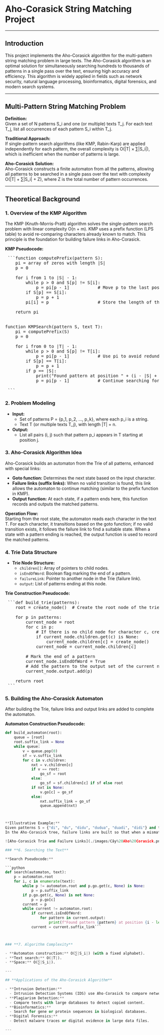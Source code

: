 # Aho-Corasick String Matching Project

---

## **Introduction**

This project implements the Aho-Corasick algorithm for the multi-pattern string matching problem in large texts. The Aho-Corasick algorithm is an optimal solution for simultaneously searching hundreds to thousands of patterns in a single pass over the text, ensuring high accuracy and efficiency. This algorithm is widely applied in fields such as network security, natural language processing, bioinformatics, digital forensics, and modern search systems.

---

## **Multi-Pattern String Matching Problem**

**Definition:**  
Given a set of N patterns S_i and one (or multiple) texts T_j. For each text T_j, list all occurrences of each pattern S_i within T_j.

**Traditional Approach:**  
If single-pattern search algorithms (like KMP, Rabin-Karp) are applied independently for each pattern, the overall complexity is O(|T| × ∑|S_i|), which is inefficient when the number of patterns is large.

**Aho-Corasick Solution:**  
Aho-Corasick constructs a finite automaton from all the patterns, allowing all patterns to be searched in a single pass over the text with complexity O(|T| + ∑|S_i| + Z), where Z is the total number of pattern occurrences.

---

## **Theoretical Background**

### **1. Overview of the KMP Algorithm**

The KMP (Knuth-Morris-Pratt) algorithm solves the single-pattern search problem with linear complexity O(n + m). KMP uses a prefix function (LPS table) to avoid re-comparing characters already known to match. This principle is the foundation for building failure links in Aho-Corasick.

**KMP Pseudocode:**

<pre lang="md"> ```function computePrefix(pattern S):
    pi = array of zeros with length |S|
    p = 0

    for i from 1 to |S| - 1:
        while p > 0 and S[p] != S[i]:
            p = pi[p - 1]           # Move p to the last possible prefix position
        if S[p] == S[i]:
            p = p + 1
        pi[i] = p                   # Store the length of the longest prefix for position i

    return pi


function KMPSearch(pattern S, text T):
    pi = computePrefix(S)
    p = 0

    for i from 0 to |T| - 1:
        while p > 0 and S[p] != T[i]:
            p = pi[p - 1]           # Use pi to avoid redundant comparisons
        if S[p] == T[i]:
            p = p + 1
        if p == |S|:
            print("Found pattern at position " + (i - |S| + 1))
            p = pi[p - 1]           # Continue searching for next occurrences

 ``` </pre>



### **2. Problem Modeling**

- **Input:**  
  - Set of patterns P = {p_1, p_2, ..., p_k}, where each p_i is a string.
  - Text T (or multiple texts T_j), with length |T| = n.
- **Output:**  
  - List all pairs (i, j) such that pattern p_i appears in T starting at position j.

### **3. Aho-Corasick Algorithm Idea**

Aho-Corasick builds an automaton from the Trie of all patterns, enhanced with special links:

- **Goto function:** Determines the next state based on the input character.
- **Failure links (suffix links):** When no valid transition is found, this link allows the automaton to continue matching (similar to the prefix function in KMP).
- **Output function:** At each state, if a pattern ends here, this function records and outputs the matched patterns.

**Operation Flow:**  
Starting from the root state, the automaton reads each character in the text T. For each character, it transitions based on the goto function; if no valid transition exists, it follows the failure link to find a suitable state. When a state with a pattern ending is reached, the output function is used to record the matched patterns.

### **4. Trie Data Structure**

- **Trie Node Structure:**  
  - `children[]`: Array of pointers to child nodes.
  - `isEndOfWord`: Boolean flag marking the end of a pattern.
  - `failureLink`: Pointer to another node in the Trie (failure link).
  - `output`: List of patterns ending at this node.

**Trie Construction Pseudocode:**

<pre lang="md"> ```def build_trie(patterns):
    root = create_node()  # Create the root node of the trie
    
    for p in patterns:
        current_node = root
        for c in p:
            # If there is no child node for character c, create a new node
            if current_node.children.get(c) is None:
                current_node.children[c] = create_node()
            current_node = current_node.children[c]
        
        # Mark the end of a pattern
        current_node.isEndOfWord = True
        # Add the pattern to the output set of the current node (used in Aho-Corasick)
        current_node.output.add(p)
    
    return root
 ``` </pre>

### **5. Building the Aho-Corasick Automaton**

After building the Trie, failure links and output links are added to complete the automaton.

**Automaton Construction Pseudocode:**

```python
def build_automaton(root):
    queue = [root]
    root.suffix_link = None
    while queue:
        v = queue.pop(0)
        sf = v.suffix_link
        for c in v.children:
            nxt = v.children[c]
            if v == root:
                go_sf = root
            else:
                go_sf = sf.children[c] if sf else root
            if nxt is None:
                v.go[c] = go_sf
            else:
                nxt.suffix_link = go_sf
                queue.append(nxt) 



**Illustrative Example:**  
Given patterns S = {"di", "du", "didu", "dudua", "duadi", "didi"} and text T = "diduduadi".  
In the Aho-Corasick tree, failure links are built so that when a mismatch occurs, the automaton can transition to a suitable state without backtracking.

![Aho-Corasick Trie and Failure Links](./images/Cây%20Aho%20Corasick.png)

### **6. Searching the Text**

**Search Pseudocode:**

```python
def search(automaton, text):
    p = automaton.root
    for i, c in enumerate(text):
        while p != automaton.root and p.go.get(c, None) is None:
            p = p.suffix_link
        if p.go.get(c, None) is not None:
            p = p.go[c]
        current = p
        while current != automaton.root:
            if current.isEndOfWord:
                for pattern in current.output:
                    print(f"Found pattern {pattern} at position {i - len(pattern) + 1}")
            current = current.suffix_link```



### **7. Algorithm Complexity**

- **Automaton construction:** O(∑|S_i|) (with a fixed alphabet).
- **Text search:** O(|T|).
- **Space:** O(∑|S_i|).

---

## **Applications of the Aho-Corasick Algorithm**

- **Intrusion Detection:**  
  - Intrusion Detection Systems (IDS) use Aho-Corasick to compare network packets with attack signature databases, detecting suspicious activities.
- **Plagiarism Detection:**  
  - Compare texts with large databases to detect copied content.
- **Bioinformatics:**  
  - Search for gene or protein sequences in biological databases.
- **Digital Forensics:**  
  - Detect malware traces or digital evidence in large data files.

---




